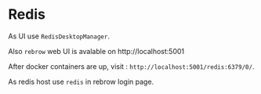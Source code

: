 # Redis

As UI use `RedisDesktopManager`.

Also `rebrow` web UI is avalable on http://localhost:5001


After docker containers are up, visit : `http://localhost:5001/redis:6379/0/`.

As redis host use `redis` in rebrow login page.